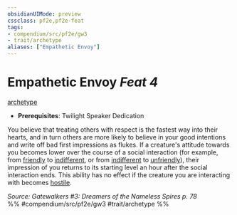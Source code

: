 ```yaml
---
obsidianUIMode: preview
cssclass: pf2e,pf2e-feat
tags:
- compendium/src/pf2e/gw3
- trait/archetype
aliases: ["Empathetic Envoy"]
---
```

# Empathetic Envoy  *Feat 4*  
[archetype](archetype.md "Archetype Feat Trait")  

- **Prerequisites**: Twilight Speaker Dedication

You believe that treating others with respect is the fastest way into their hearts, and in turn others are more likely to believe in your good intentions and write off bad first impressions as flukes. If a creature's attitude towards you becomes lower over the course of a social interaction (for example, from [friendly](conditions.md#Friendly) to [indifferent](conditions.md#Indifferent), or from [indifferent](conditions.md#Indifferent) to [unfriendly](conditions.md#Unfriendly)), their impression of you returns to its starting level an hour after the social interaction ends. This ability has no effect if the creature you are interacting with becomes [hostile](conditions.md#Hostile).

*Source: Gatewalkers #3: Dreamers of the Nameless Spires p. 78*  
%% #compendium/src/pf2e/gw3 #trait/archetype %%